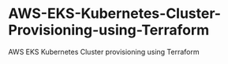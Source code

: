 # AWS-EKS-Kubernetes-Cluster-Provisioning-using-Terraform
AWS EKS Kubernetes Cluster provisioning using Terraform
